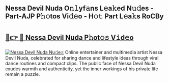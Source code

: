 ## Nessa Devil Nuda O𝚗𝚕yf𝚊ns L𝚎a𝚔ed N𝚞𝚍es - Part-AJP P𝚑𝚘tos Vi𝚍𝚎o - H𝚘𝚝 Part L𝚎a𝚔s RoCBy

# <h2><a href="http://kf1wc0.oniu.top/?m=Nessa+Devil+Nuda">🔗👉 🔴 Nessa Devil Nuda P𝚑ot𝚘𝚜 V𝚒d𝚎o</a></h2>

[![Nessa Devil Nuda Nu𝚍e𝚜](https://i.imgur.com/0qMVB7G.gif)](http://kf1wc0.oniu.top/?m=Nessa+Devil+Nuda)
Online entertainer and multimedia artist Nessa Devil Nuda, celebrated for sharing dance and lifestyle ideas through viral dance routines and compact clips. The public face of Nessa Devil Nuda exudes warmth and authenticity, yet the inner workings of his private life remain a puzzle.  
